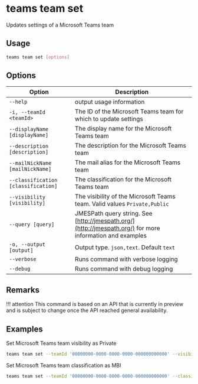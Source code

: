 # teams team set

Updates settings of a Microsoft Teams team

## Usage

```sh
teams team set [options]
```

## Options

Option|Description
------|-----------
`--help`|output usage information
`-i, --teamId <teamId>`|The ID of the Microsoft Teams team for which to update settings
`--displayName [displayName]`|The display name for the Microsoft Teams team
`--description [description]`|The description for the Microsoft Teams team
`--mailNickName [mailNickName]`|The mail alias for the Microsoft Teams team
`--classification [classification]`|The classification for the Microsoft Teams team
`--visibility [visibility]`|The visibility of the Microsoft Teams team. Valid values `Private,Public`
`--query [query]`|JMESPath query string. See [http://jmespath.org/](http://jmespath.org/) for more information and examples
`-o, --output [output]`|Output type. `json,text`. Default `text`
`--verbose`|Runs command with verbose logging
`--debug`|Runs command with debug logging

## Remarks

!!! attention
    This command is based on an API that is currently in preview and is subject to change once the API reached general availability.

## Examples

Set Microsoft Teams team visibility as Private

```sh
teams team set --teamId '00000000-0000-0000-0000-000000000000' --visibility Private
```

Set Microsoft Teams team classification as MBI

```sh
teams team set --teamId '00000000-0000-0000-0000-000000000000' --classification MBI
```